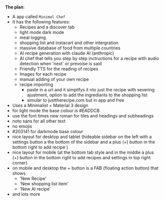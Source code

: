 **The plan**: 
- A app called `Minimal Chef`
- It has the following features:
	- Recipes and a discover tab
	- light mode dark mode
	- meal logging
	- shopping list and instacart and other intergration
	- massive database of food from multiple countries
	- AI recipe generation with claude AI (anthropic)
	- AI chef that tells you step by step inctructions for a recipe with audio detection when 'next' or prevoise is said
	- Friendly TTS for the reading of recipes
	- Images for each recipe
	- manual adding of your own recipe
	- recipe importing 
		- paste in a url and it simplifys it nto just the recipe with severing ajustment, option to add the ingrediants to the shopping list
		- simular to justtherecipe.com but in app and free
- Uses a Minimalist + Material 3 design
- for light mode the base colour is #EADDCB
- use the font times new roman for tiles and headings and subheadings
- noto sans for all other text
- no emojis
-  #203141 for darkmode base colour
- nice layout for desktop and tablet (hideable sidebar on the left with a settings button a the bottom of the sidebar and a plus (+) button in the bottom right to add recipe )
- nice layout for mobile (at the bottom tab style and in the middle a plus (+) button in the bottom right to add recipes and settings in top right corner)
- on mobile and desktop the + button is a FAB (floating action button) that shows
	- 'New Recipe'
	- 'New shopping list item'
	- 'New AI recipe'
- and lots more
